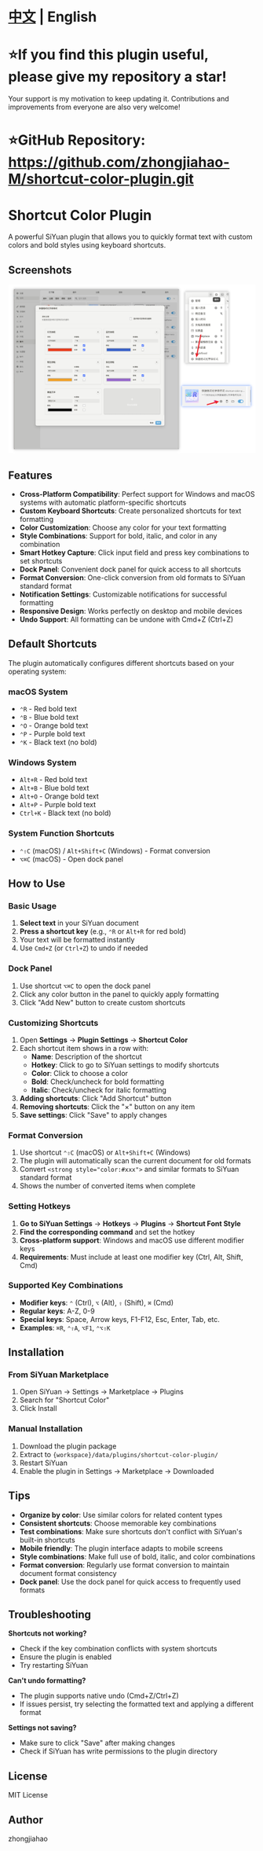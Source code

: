 # [中文](README.md) | English

# ⭐If you find this plugin useful, please give my repository a star!
Your support is my motivation to keep updating it.
Contributions and improvements from everyone are also very welcome!

# ⭐GitHub Repository: https://github.com/zhongjiahao-M/shortcut-color-plugin.git
# Shortcut Color Plugin

A powerful SiYuan plugin that allows you to quickly format text with custom colors and bold styles using keyboard shortcuts.

## Screenshots

![preview](preview.png)

## Features

- **Cross-Platform Compatibility**: Perfect support for Windows and macOS systems with automatic platform-specific shortcuts
- **Custom Keyboard Shortcuts**: Create personalized shortcuts for text formatting
- **Color Customization**: Choose any color for your text formatting
- **Style Combinations**: Support for bold, italic, and color in any combination
- **Smart Hotkey Capture**: Click input field and press key combinations to set shortcuts
- **Dock Panel**: Convenient dock panel for quick access to all shortcuts
- **Format Conversion**: One-click conversion from old formats to SiYuan standard format
- **Notification Settings**: Customizable notifications for successful formatting
- **Responsive Design**: Works perfectly on desktop and mobile devices
- **Undo Support**: All formatting can be undone with Cmd+Z (Ctrl+Z)

## Default Shortcuts

The plugin automatically configures different shortcuts based on your operating system:

### macOS System
- `⌃R` - Red bold text
- `⌃B` - Blue bold text  
- `⌃O` - Orange bold text
- `⌃P` - Purple bold text
- `⌃K` - Black text (no bold)

### Windows System
- `Alt+R` - Red bold text
- `Alt+B` - Blue bold text  
- `Alt+O` - Orange bold text
- `Alt+P` - Purple bold text
- `Ctrl+K` - Black text (no bold)

### System Function Shortcuts
- `⌃⇧C` (macOS) / `Alt+Shift+C` (Windows) - Format conversion
- `⌥⌘C` (macOS) - Open dock panel

## How to Use

### Basic Usage

1. **Select text** in your SiYuan document
2. **Press a shortcut key** (e.g., `⌃R` or `Alt+R` for red bold)
3. Your text will be formatted instantly
4. Use `Cmd+Z` (or `Ctrl+Z`) to undo if needed

### Dock Panel

1. Use shortcut `⌥⌘C` to open the dock panel
2. Click any color button in the panel to quickly apply formatting
3. Click "Add New" button to create custom shortcuts

### Customizing Shortcuts

1. Open **Settings** → **Plugin Settings** → **Shortcut Color**
2. Each shortcut item shows in a row with:
   - **Name**: Description of the shortcut
   - **Hotkey**: Click to go to SiYuan settings to modify shortcuts
   - **Color**: Click to choose a color
   - **Bold**: Check/uncheck for bold formatting
   - **Italic**: Check/uncheck for italic formatting
3. **Adding shortcuts**: Click "Add Shortcut" button
4. **Removing shortcuts**: Click the "×" button on any item
5. **Save settings**: Click "Save" to apply changes

### Format Conversion

1. Use shortcut `⌃⇧C` (macOS) or `Alt+Shift+C` (Windows)
2. The plugin will automatically scan the current document for old formats
3. Convert `<strong style="color:#xxx">` and similar formats to SiYuan standard format
4. Shows the number of converted items when complete

### Setting Hotkeys

1. **Go to SiYuan Settings** → **Hotkeys** → **Plugins** → **Shortcut Font Style**
2. **Find the corresponding command** and set the hotkey
3. **Cross-platform support**: Windows and macOS use different modifier keys
4. **Requirements**: Must include at least one modifier key (Ctrl, Alt, Shift, Cmd)

### Supported Key Combinations

- **Modifier keys**: `⌃` (Ctrl), `⌥` (Alt), `⇧` (Shift), `⌘` (Cmd)
- **Regular keys**: A-Z, 0-9
- **Special keys**: Space, Arrow keys, F1-F12, Esc, Enter, Tab, etc.
- **Examples**: `⌘R`, `⌃⇧A`, `⌥F1`, `⌃⌥⇧K`

## Installation

### From SiYuan Marketplace
1. Open SiYuan → Settings → Marketplace → Plugins
2. Search for "Shortcut Color"
3. Click Install

### Manual Installation
1. Download the plugin package
2. Extract to `{workspace}/data/plugins/shortcut-color-plugin/`
3. Restart SiYuan
4. Enable the plugin in Settings → Marketplace → Downloaded

## Tips

- **Organize by color**: Use similar colors for related content types
- **Consistent shortcuts**: Choose memorable key combinations
- **Test combinations**: Make sure shortcuts don't conflict with SiYuan's built-in shortcuts
- **Mobile friendly**: The plugin interface adapts to mobile screens
- **Style combinations**: Make full use of bold, italic, and color combinations
- **Format conversion**: Regularly use format conversion to maintain document format consistency
- **Dock panel**: Use the dock panel for quick access to frequently used formats

## Troubleshooting

**Shortcuts not working?**
- Check if the key combination conflicts with system shortcuts
- Ensure the plugin is enabled
- Try restarting SiYuan

**Can't undo formatting?**
- The plugin supports native undo (Cmd+Z/Ctrl+Z)
- If issues persist, try selecting the formatted text and applying a different format

**Settings not saving?**
- Make sure to click "Save" after making changes
- Check if SiYuan has write permissions to the plugin directory

## License

MIT License

## Author

zhongjiahao
